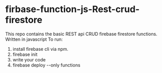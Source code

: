 # firbase-function-js-Rest-crud-firestore
This repo contains the basic REST api CRUD firebase firestore functions. Written in javascript
To run:
1. install firebase cli via npm.
2. firebase init
3. write your code
4. firebase deploy --only functions
